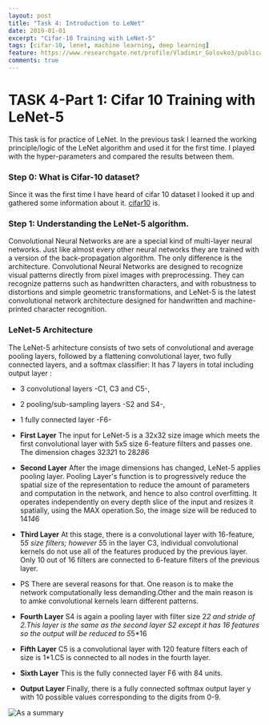 ```yaml
---
layout: post
title: "Task 4: Introduction to LeNet"
date: 2019-01-01
excerpt: "Cifar-10 Training with LeNet-5"
tags: [cifar-10, lenet, machine learning, deep learning]
feature: https://www.researchgate.net/profile/Vladimir_Golovko3/publication/313808170/figure/fig3/AS:552880910618630@1508828489678/Architecture-of-LeNet-5.png
comments: true
---
```

# TASK 4-Part 1: Cifar 10 Training with LeNet-5

This task is for practice of LeNet.
In the previous task I learned the working principle/logic of the LeNet algorithm and used it for the first time. I played with the hyper-parameters and compared the results between them.

### Step 0: What is Cifar-10 dataset?

Since it was the first time I have heard of cifar 10 dataset I looked it up and gathered some information about it. [cifar10](https://www.cs.toronto.edu/~kriz/cifar.html) is.

### Step 1: Understanding the LeNet-5 algorithm.

Convolutional Neural Networks are are a special kind of multi-layer neural networks. Just like almost every other neural networks they are trained with a version of the back-propagation algorithm. The only difference is the architecture.
Convolutional Neural Networks are designed to recognize visual patterns directly from pixel images with preprocessing.
They can recognize patterns such as handwritten characters, and with robustness to distortions and simple geometric transformations, and LeNet-5 is the latest convolutional network architecture designed for handwritten and machine-printed character recognition.

### LeNet-5 Architecture
The LeNet-5 arhitecture consists of two sets of convolutional and average pooling layers, followed by a flattening convolutional layer, two fully connected layers, and a softmax classifier:
It has 7 layers in total including output layer :

* 3 convolutional layers -C1, C3 and C5-,
* 2 pooling/sub-sampling layers -S2 and S4-,
* 1 fully connected layer -F6-


* **First Layer**
The input for LeNet-5 is a 32x32 size image which meets the first convolutional layer with 5x5 size 6-feature filters and passes one. The dimension chages 32*32*1 to 28*28*6

* **Second Layer**
After the image dimensions has changed, LeNet-5 applies pooling layer. Pooling Layer's function is to progressively reduce the spatial size of the representation to reduce the amount of parameters and computation in the network, and hence to also control overfitting. It operates independently on every depth slice of the input and resizes it spatially, using the MAX operation.So, the image size will be reduced to 14*14*6

* **Third Layer**
At this stage, there is a convolutional layer with 16-feature, 5*5 size filters; however 5*5 in the layer C3, individual convolutional kernels do not use all of the features produced by the previous layer. Only 10 out of 16 filters are connected to 6-feature filters of the previous layer.

* PS There are several reasons for that. One reason is to make the network computationally less demanding.Other and the main reason is to amke convolutional kernels learn different patterns.
* **Fourth Layer**
S4 is again a pooling layer with filter size 2*2 and stride of 2.This layer is the same as the second layer S2 except it has 16 features so the output will be reduced to 5*5*16

* **Fifth Layer**
C5 is a convolutional layer with 120 feature filters each of size is 1*1.C5 is connected to all nodes in the fourth layer.

* **Sixth Layer**
This is the fully connected layer F6 with 84 units.

* **Output Layer**
Finally, there is a fully connected softmax output layer y with 10 possible values corresponding to the digits from 0-9.

![As a summary](https://cdn-images-1.medium.com/max/800/1*gNzz6vvWmF6tDN6pTRTd9g.jpeg)
